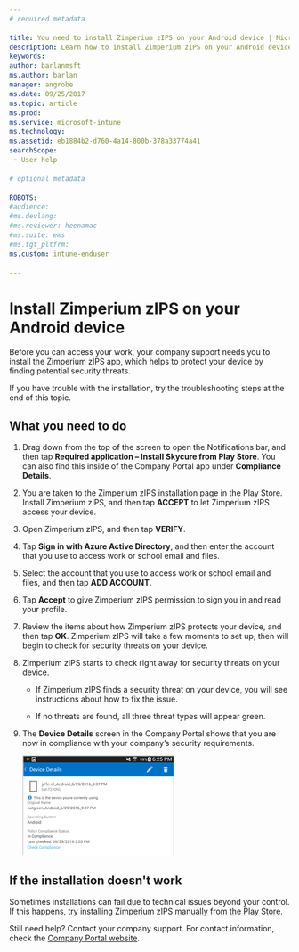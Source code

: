 ```yaml
---
# required metadata

title: You need to install Zimperium zIPS on your Android device | Microsoft Docs
description: Learn how to install Zimperium zIPS on your Android device.
keywords:
author: barlanmsft
ms.author: barlan
manager: angrobe
ms.date: 09/25/2017
ms.topic: article
ms.prod:
ms.service: microsoft-intune
ms.technology:
ms.assetid: eb1884b2-d760-4a14-800b-378a33774a41
searchScope:
 - User help

# optional metadata

ROBOTS:  
#audience:
#ms.devlang:
#ms.reviewer: heenamac
#ms.suite: ems
#ms.tgt_pltfrm:
ms.custom: intune-enduser

---
```


# Install Zimperium zIPS on your Android device

Before you can access your work, your company support needs you to install the Zimperium zIPS app, which helps to protect your device by finding potential security threats.

If you have trouble with the installation, try the troubleshooting steps at the end of this topic.

## What you need to do

1. Drag down from the top of the screen to open the Notifications bar, and then tap **Required application – Install Skycure from Play Store**. You can also find this inside of the Company Portal app under __Compliance Details__.

2. You are taken to the Zimperium zIPS installation page in the Play Store. Install Zimperium zIPS, and then tap **ACCEPT** to let Zimperium zIPS access your device.

3. Open Zimperium zIPS, and then tap **VERIFY**.

4. Tap **Sign in with Azure Active Directory**, and then enter the account that you use to access work or school email and files.

5. Select the account that you use to access work or school email and files, and then tap **ADD ACCOUNT**.

6. Tap **Accept** to give Zimperium zIPS permission to sign you in and read your profile.

7. Review the items about how Zimperium zIPS protects your device, and then tap **OK**. Zimperium zIPS will take a few moments to set up, then will begin to check for security threats on your device.

8. Zimperium zIPS starts to check right away for security threats on your device.

   * If Zimperium zIPS finds a security threat on your device, you will see instructions about how to fix the issue.

   * If no threats are found, all three threat types will appear green.

11. The **Device Details** screen in the Company Portal shows that you are now in compliance with your company’s security requirements.

	![Your device is now in compliance with policies](./media/mtd-device-now-compliant-android.png)

## If the installation doesn't work

Sometimes installations can fail due to technical issues beyond your control. If this happens, try installing Zimperium zIPS [manually from the Play Store](https://play.google.com/store/apps/details?id=com.zimperium.zips).

Still need help? Contact your company support. For contact information, check the [Company Portal website](https://portal.manage.microsoft.com).
